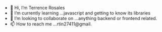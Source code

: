 - 👋 Hi, I’m Terrence Rosales
- 🌱 I’m currently learning ...javascript and getting to know its libraries
- 💞️ I’m looking to collaborate on ...anything backend or frontend related.
- 📫 How to reach me ...rtin27411@gmail.

<!---
Hello

Not much about me, I am a starter developer that would like to express my love with art through the web.
I currently have a good grasp on some fundementals HTML/CSS inching into understanding JS more. I am a father of three , and married to a beautiful wife
I wanna learn new understandings, I wanna make developer friends.
--->
